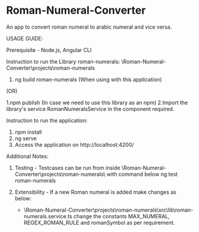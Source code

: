 # Roman-Numeral-Converter
An app to convert roman numeral to arabic numeral and vice versa.

USAGE GUIDE:

Prerequisite - Node.js, Angular CLI

Instruction to run the Library roman-numerals: \Roman-Numeral-Converter\projects\roman-numerals
1. ng build roman-numerals (When using with this application)

(OR)

1.npm publish (In case we need to use this library as an npm)
2.Import the library's service RomanNumeralsService in the component required.

Instruction to run the application:
1. npm install
2. ng serve
3. Access the application on http://localhost:4200/

Additional Notes:
1. Testing - Testcases can be run from inside \Roman-Numeral-Converter\projects\roman-numerals\ with command below 
	ng test roman-numerals

2. Extensibility - If a new Roman numeral is added make changes as below:
	- \Roman-Numeral-Converter\projects\roman-numerals\src\lib\roman-numerals.service.ts
	change the constants MAX_NUMERAL, REGEX_ROMAN_RULE and romanSymbol as per requirement.
	







